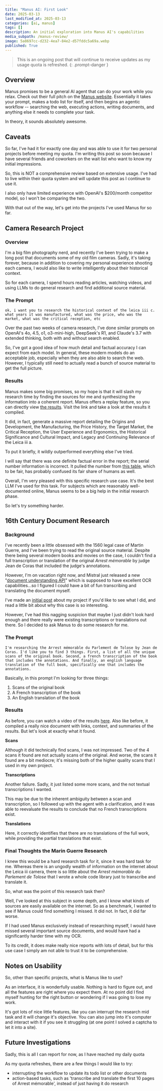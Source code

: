 ```yaml
---
title: "Manus AI: First Look"
date: 2025-03-13
last_modified_at: 2025-03-13
categories: [ai, manus]
tags: []
description: An initial exploration into Manus AI's capabilities
media_subpath: /manus-review/
image: 5a8697cc-d232-4ea7-84e2-d57fddc5a69a.webp
published: True
---
```

 
<style>
    .grid-2x2 {
        display: grid;
        grid-template-columns: 1fr 1fr;
        grid-template-rows: auto auto;
        column-gap: 20px; /* Keep horizontal gap */
        justify-items: center;
    }
    .grid-3x2 {
        display: grid;
        grid-template-columns: 1fr 1fr 1fr;
        grid-template-rows: auto auto;
        column-gap: 20px; /* Keep horizontal gap */
        justify-items: center;
    }
    .grid-container {
        justify-items: center;
    }
    .grid-container > div {
        display: flex;
        flex-direction: column;
        align-items: center;
        height: 100%; /* Ensure the div takes full height of the grid cell */
    }
    .grid-container .image-div {    
        justify-content: flex-end; 
    }
    .grid-container img {
        width: auto;
        max-width: 100%;
        height: auto;
        object-fit: cover;
        display: block;
        margin-bottom: 5px; /* Small margin to separate the image and caption */}
    .grid-container .caption {display: block;
        text-align: center;
        font-style: normal;
        font-size: 80%;
        padding: 0;
        color: #6d6c6c;
    }
</style>

> This is an ongoing post that will continue to receive updates as my usage quota is refreshed.
{: .prompt-danger }

## Overview
Manus promises to be a general AI agent that can do your work while you relax. Check out their full pitch on the [Manus website](https://manus.im/). Essentially it takes your prompt, makes a todo list for itself, and then begins an agentic workflow -- searching the web, executing actions, writing documents, and anything else it needs to complete your task.

In theory, it sounds absolutely awesome.

## Caveats
So far, I've had it for exactly one day and was able to use it for two personal projects before meeting my quota. I'm writing this post so soon because I have several friends and coworkers on the wait list who want to know my initial impressions. 

So, this is NOT a comprehensive review based on extensive usage. I've had to live within their quota system and will update this post as I continue to use it.

I also only have limited experience with OpenAI's $200/month competitor model, so I won't be comparing the two. 

With that out of the way, let's get into the projects I've used Manus for so far.

## Camera Research Project
### Overview
I'm a big film photography nerd, and recently I've been trying to make a long post that documents some of my old film cameras. Sadly, it's taking forever, because in addition to covering my personal experience shooting each camera, I would also like to write intelligently about their historical context.

So for each camera, I spend hours reading articles, watching videos, and using LLMs to do general research and find additional source material. 

### The Prompt

```
ok, i want you to research the historical context of the leica iii c. what years it was manufactured, what was the price, who was the market, what was the critical reception, etc
```

Over the past two weeks of camera research, I've done similar prompts on OpenAI's 4o, 4.5, o1, o3-mini-high, DeepSeek's R1, and Claude's 3.7 with extended thinking, both with and without search enabled. 

So, I've got a good idea of how much detail and factual accuracy I can expect from each model. In general, these modern models do an acceptable job, especially when they are also able to search the web. However, I typically still need to actually read a bunch of source material to get the full picture.

### Results
Manus makes some big promises, so my hope is that it will slash my research time by finding the sources for me and synthesizing the information into a coherent report. Manus offers a replay feature, so you can directly view [the results](https://manus.im/share/nIOC4el3795v8dzWaCGDuk?replay=1). Visit the link and take a look at the results it compiled.

It did, in fact, generate a massive report detailing the Origins and Development, the Manufacturing, the Price History, the Target Market, the Critical Reception, the User Experience and Ergonomics, the Historical Significance and Cultural Impact, and Legacy and Continuing Relevance of the Leica iii a.

To put it briefly, it wildly outperformed everything else I've tried. 

I will say that there was one definite factual error in the report; the serial number information is incorrect. It pulled the number from [this table](https://www.cameraquest.com/ltmnum.htm), which to be fair, has probably confused its fair share of humans as well.

Overall, I'm very pleased with this specific research use case. It's the best LLM I've used for this task. For subjects which are reasonably well-documented online, Manus seems to be a big help in the initial research phase.

So let's try something harder.

## 16th Century Document Research
### Background
I've recently been a little obsessed with the 1560 legal case of Martin Guerre, and I've been trying to read the original source material. Despite there being several modern books and movies on the case, I couldn't find a full transcription or translation of the original *Arrest mémorable* by judge Jean de Coras that included the judge's annotations.

However, I'm on vacation right now, and Mistral just released a new "[document understanding API](https://mistral.ai/news/mistral-ocr)" which is supposed to have excellent OCR capabilities...so I figured I could have a bit of fun transcribing and translating the document myself.

I've made an [initial post](https://madebycarson.com/posts/troublesome_translations/) about my project if you'd like to see what I did, and read a little bit about why this case is so interesting.

However, I've had this nagging suspicion that maybe I just didn't look hard enough and there really were existing transcriptions or translations out there. So I decided to ask Manus to do some research for me.

### The Prompt
```
I'm researching the Arrest mémorable du Parlement de Tolose by Jean de Coras. I'd like you to find 3 things. First, a list of all the unique scans of the original book. Second, a french transcription of the book that includes the annotations. And finally, an english language translation of the full book, specifically one that includes the annotations. 
```

Basically, in this prompt I'm looking for three things:
1. Scans of the original book
2. A French transcription of the book
3. An English translation of the book

### Results
As before, you can watch a video of the results [here](https://manus.im/share/Hi7E3I27BigTKJf5V9gAyA?replay=1). Also like before, it compiled a really nice document with links, context, and summaries of the results. But let's look at exactly what it found.

**Scans**

Although it did technically find scans, I was not impressed. Two of the 4 scans it found are not actually scans of the original. And worse, the scans it found are a bit mediocre; it's missing both of the higher quality scans that I used in my own project. 

**Transcriptions**

Another failure. Sadly, it just listed some more scans, and the not textual transcriptions I wanted.

This may be due to the inherent ambiguity between a scan and transcription, so I followed up with the agent with a clarification, and it was able to reevaluate the results to conclude that no French transcriptions exist.

**Translations**

Here, it correctly identifies that there are no translations of the full work, while providing the partial translations that exist.

### Final Thoughts the Marin Guerre Research
I knew this would be a hard research task for it, since it was hard task for me. Whereas there is an ungodly wealth of information on the internet about the Leica iii camera, there is so little about the *Arrest mémorable du Parlement de Tolose* that I wrote a whole code library just to transcribe and translate it.

So, what was the point of this research task then?

Well, I've looked at this subject in some depth, and I know what kinds of sources are easily available on the internet. So as a benchmark, I wanted to see if Manus could find something I missed. It did not. In fact, it did far worse.

If I had used Manus exclusively instead of researching myself, I would have missed several important source documents, and would have had a significantly harder time with my OCR.

To its credit, it does make really nice reports with lots of detail, but for this use case I simply am not able to trust it to be comprehensive.

## Notes on Usability
So, other than specific projects, what is Manus like to use?

As an interface, it is wonderfully usable. Nothing is hard to figure out, and all the features are right where you expect them. At no point did I find myself hunting for the right button or wondering if I was going to lose my work.

It's got lots of nice little features, like you can interrupt the research mid task and it will change it's objective. You can also jump into it's computer and interact with it if you see it struggling (at one point I solved a captcha to let it into a site).

## Future Investigations
Sadly, this is all I can report for now, as I have reached my daily quota

As my quota refreshes, there are a few things I would like to try:
- interrupting the workflow to update its todo list or other documents
- action-based tasks, such as 'transcribe and translate the first 10 pages of Arrest mémorable', instead of just having it do research
